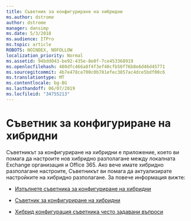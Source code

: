 ```yaml
---
title: Съветник за конфигуриране на хибридни
ms.author: dstrome
author: dstrome
manager: dansimp
ms.date: 5/3/2018
ms.audience: ITPro
ms.topic: article
ROBOTS: NOINDEX, NOFOLLOW
localization_priority: Normal
ms.assetid: 94bdd043-be92-435e-8e0f-7ce453368919
ms.openlocfilehash: 480dfc466a8f4f3ef40cfb50f76b8e6d46d45771
ms.sourcegitcommit: 4b7e478ce700c0b781efec3857ac4dce5bdf00c6
ms.translationtype: MT
ms.contentlocale: bg-BG
ms.lasthandoff: 06/07/2019
ms.locfileid: "34755213"
---
```

# <a name="hybrid-configuration-wizard"></a>Съветник за конфигуриране на хибридни

Съветникът за конфигуриране на хибридни е приложение, което ви помага да настроите нов хибридно разполагане между локалната Exchange организация и Office 365. Ако вече имате хибридно разполагане настроите, Съветникът ви помага да актуализирате настройките на хибридно разполагане. За повече информация вижте:
  
- [Изпълнете съветника за конфигуриране на хибридни](https://technet.microsoft.com/library/mt595788%28v=exchg.150%29.aspx)
    
- [Съветник за конфигуриране на хибридни](https://technet.microsoft.com/library/hh529921%28v=exchg.150%29.aspx)
    
- [Хибрид конфигурация съветника често задавани въпроси](https://technet.microsoft.com/library/mt488940%28v=exchg.150%29.aspx)
    


